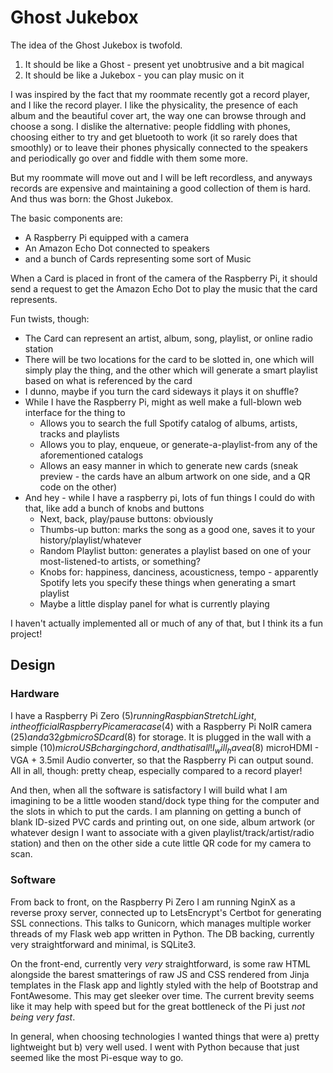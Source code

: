 # Ghost Jukebox

The idea of the Ghost Jukebox is twofold.
1. It should be like a Ghost - present yet unobtrusive and a bit magical
2. It should be like a Jukebox - you can play music on it

I was inspired by the fact that my roommate recently got a record player, and I like the record player. 
I like the physicality, the presence of each album and the beautiful cover art, the way one can browse through and choose a song.
I dislike the alternative: people fiddling with phones, choosing either to try and get bluetooth to work (it so rarely does that smoothly) or
to leave their phones physically connected to the speakers and periodically go over and fiddle with them some more.

But my roommate will move out and I will be left recordless, and anyways records are expensive and maintaining a good collection of them is hard. 
And thus was born: the Ghost Jukebox.

The basic components are: 
* A Raspberry Pi equipped with a camera
* An Amazon Echo Dot connected to speakers
* and a bunch of Cards representing some sort of Music

When a Card is placed in front of the camera of the Raspberry Pi, it should send a request to get the Amazon Echo Dot to play the music that the card represents.

Fun twists, though:
* The Card can represent an artist, album, song, playlist, or online radio station
* There will be two locations for the card to be slotted in, one which will simply play the thing, and the other which will generate a smart playlist based on what is referenced by the card
* I dunno, maybe if you turn the card sideways it plays it on shuffle?
* While I have the Raspberry Pi, might as well make a full-blown web interface for the thing to
    * Allows you to search the full Spotify catalog of albums, artists, tracks and playlists
    * Allows you to play, enqueue, or generate-a-playlist-from any of the aforementioned catalogs
    * Allows an easy manner in which to generate new cards (sneak preview - the cards have an album artwork on one side, and a QR code on the other)
* And hey - while I have a raspberry pi, lots of fun things I could do with that, like add a bunch of knobs and buttons
    * Next, back, play/pause buttons: obviously
    * Thumbs-up button: marks the song as a good one, saves it to your history/playlist/whatever
    * Random Playlist button: generates a playlist based on one of your most-listened-to artists, or something?
    * Knobs for: happiness, danciness, acousticness, tempo - apparently Spotify lets you specify these things when generating a smart playlist
    * Maybe a little display panel for what is currently playing

I haven't actually implemented all or much of any of that, but I think its a fun project!

## Design

### Hardware
I have a Raspberry Pi Zero ($5) running Raspbian Stretch Light, in the official Raspberry Pi camera case ($4) with a Raspberry Pi NoIR camera ($25) and a 32gb microSD card ($8) for storage.
It is plugged in the wall with a simple ($10) microUSB charging chord, and that is all!
I _will_ have a ($8) microHDMI - VGA + 3.5mil Audio converter, so that the Raspberry Pi can output sound. All in all, though: pretty cheap, especially compared to a record player!

And then, when all the software is satisfactory I will build what I am imagining to be a little wooden stand/dock type thing for the computer and the slots in which to put the cards. 
I am planning on getting a bunch of blank ID-sized PVC cards and printing out, on one side, album artwork (or whatever design I want to associate with a given playlist/track/artist/radio 
station) and then on the other side a cute little QR code for my camera to scan.

### Software
From back to front, on the Raspberry Pi Zero I am running NginX as a reverse proxy server, connected up to LetsEncrypt's Certbot for generating SSL connections. This talks to 
Gunicorn, which manages multiple worker threads of my Flask web app written in Python. The DB backing, currently very straightforward and minimal, is SQLite3. 

On the front-end, currently very *very* straightforward, is some raw HTML alongside the barest smatterings of raw JS and CSS rendered from Jinja templates in the Flask app and lightly styled with the help of Bootstrap and FontAwesome.
This may get sleeker over time. The current brevity seems like it may help with speed but for the great bottleneck of the Pi just _not being very fast_.

In general, when choosing technologies I wanted things that were a) pretty lightweight but b) very well used. I went with Python because that just seemed like the most Pi-esque way to go.
